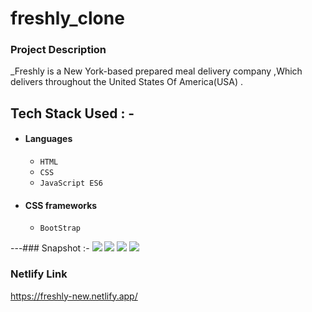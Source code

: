 # freshly_clone

### Project Description
_Freshly is a New York-based prepared meal delivery company ,Which delivers throughout the United States Of America(USA) .

## Tech Stack Used : -

- #### Languages
  - `HTML`
  - `CSS`
  - `JavaScript ES6`

- #### CSS frameworks
  - `BootStrap`
  
---### Snapshot :-
<img src="https://cdn-images-1.medium.com/max/880/1*0Lcv11tbb2ErXD-uAfK66Q.png" />
<img src="https://cdn-images-1.medium.com/max/880/1*EIusz0dMrY2fEklvG57eNw.png" />
<img src="https://cdn-images-1.medium.com/max/880/1*JpVb_joMEnqc6z5JHSUXGA.png" />
<img src="https://cdn-images-1.medium.com/max/880/1*LDAiAW_atFa8aGQAM2jgYg.jpeg" />

### Netlify Link

https://freshly-new.netlify.app/


